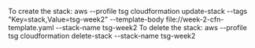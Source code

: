 To create the stack: aws --profile tsg cloudformation update-stack --tags "Key=stack,Value=tsg-week2" --template-body file://week-2-cfn-template.yaml --stack-name tsg-week2
To delete the stack: aws --profile tsg cloudformation delete-stack --stack-name tsg-week2
